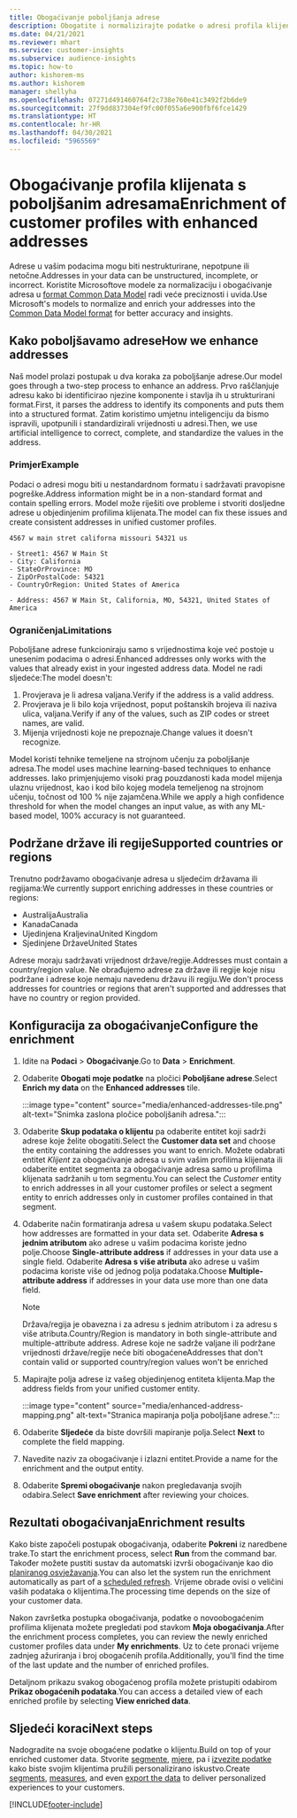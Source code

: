 ```yaml
---
title: Obogaćivanje poboljšanja adrese
description: Obogatite i normalizirajte podatke o adresi profila klijenata pomoću Microsoftovih modela.
ms.date: 04/21/2021
ms.reviewer: mhart
ms.service: customer-insights
ms.subservice: audience-insights
ms.topic: how-to
author: kishorem-ms
ms.author: kishorem
manager: shellyha
ms.openlocfilehash: 07271d491460764f2c738e760e41c3492f2b6de9
ms.sourcegitcommit: 27f9dd837304ef9fc00f055a6e900fbf6fce1429
ms.translationtype: HT
ms.contentlocale: hr-HR
ms.lasthandoff: 04/30/2021
ms.locfileid: "5965569"
---
```

# <a name="enrichment-of-customer-profiles-with-enhanced-addresses"></a><span data-ttu-id="33642-103">Obogaćivanje profila klijenata s poboljšanim adresama</span><span class="sxs-lookup"><span data-stu-id="33642-103">Enrichment of customer profiles with enhanced addresses</span></span>

<span data-ttu-id="33642-104">Adrese u vašim podacima mogu biti nestrukturirane, nepotpune ili netočne.</span><span class="sxs-lookup"><span data-stu-id="33642-104">Addresses in your data can be unstructured, incomplete, or incorrect.</span></span> <span data-ttu-id="33642-105">Koristite Microsoftove modele za normalizaciju i obogaćivanje adresa u [format Common Data Model](/common-data-model/schema/core/applicationcommon/address) radi veće preciznosti i uvida.</span><span class="sxs-lookup"><span data-stu-id="33642-105">Use Microsoft's models to normalize and enrich your addresses into the [Common Data Model format](/common-data-model/schema/core/applicationcommon/address) for better accuracy and insights.</span></span>

## <a name="how-we-enhance-addresses"></a><span data-ttu-id="33642-106">Kako poboljšavamo adrese</span><span class="sxs-lookup"><span data-stu-id="33642-106">How we enhance addresses</span></span>

<span data-ttu-id="33642-107">Naš model prolazi postupak u dva koraka za poboljšanje adrese.</span><span class="sxs-lookup"><span data-stu-id="33642-107">Our model goes through a two-step process to enhance an address.</span></span> <span data-ttu-id="33642-108">Prvo raščlanjuje adresu kako bi identificirao njezine komponente i stavlja ih u strukturirani format.</span><span class="sxs-lookup"><span data-stu-id="33642-108">First, it parses the address to identify its components and puts them into a structured format.</span></span> <span data-ttu-id="33642-109">Zatim koristimo umjetnu inteligenciju da bismo ispravili, upotpunili i standardizirali vrijednosti u adresi.</span><span class="sxs-lookup"><span data-stu-id="33642-109">Then, we use artificial intelligence to correct, complete, and standardize the values in the address.</span></span>

### <a name="example"></a><span data-ttu-id="33642-110">Primjer</span><span class="sxs-lookup"><span data-stu-id="33642-110">Example</span></span>

<span data-ttu-id="33642-111">Podaci o adresi mogu biti u nestandardnom formatu i sadržavati pravopisne pogreške.</span><span class="sxs-lookup"><span data-stu-id="33642-111">Address information might be in a non-standard format and contain spelling errors.</span></span> <span data-ttu-id="33642-112">Model može riješiti ove probleme i stvoriti dosljedne adrese u objedinjenim profilima klijenata.</span><span class="sxs-lookup"><span data-stu-id="33642-112">The model can fix these issues and create consistent addresses in unified customer profiles.</span></span>

```Input
4567 w main stret californa missouri 54321 us
```

```Output
- Street1: 4567 W Main St
- City: California
- StateOrProvince: MO
- ZipOrPostalCode: 54321
- CountryOrRegion: United States of America

- Address: 4567 W Main St, California, MO, 54321, United States of America
```

### <a name="limitations"></a><span data-ttu-id="33642-113">Ograničenja</span><span class="sxs-lookup"><span data-stu-id="33642-113">Limitations</span></span>

<span data-ttu-id="33642-114">Poboljšane adrese funkcioniraju samo s vrijednostima koje već postoje u unesenim podacima o adresi.</span><span class="sxs-lookup"><span data-stu-id="33642-114">Enhanced addresses only works with the values that already exist in your ingested address data.</span></span> <span data-ttu-id="33642-115">Model ne radi sljedeće:</span><span class="sxs-lookup"><span data-stu-id="33642-115">The model doesn't:</span></span> 

1. <span data-ttu-id="33642-116">Provjerava je li adresa valjana.</span><span class="sxs-lookup"><span data-stu-id="33642-116">Verify if the address is a valid address.</span></span>
2. <span data-ttu-id="33642-117">Provjerava je li bilo koja vrijednost, poput poštanskih brojeva ili naziva ulica, valjana.</span><span class="sxs-lookup"><span data-stu-id="33642-117">Verify if any of the values, such as ZIP codes or street names, are valid.</span></span>
3. <span data-ttu-id="33642-118">Mijenja vrijednosti koje ne prepoznaje.</span><span class="sxs-lookup"><span data-stu-id="33642-118">Change values it doesn't recognize.</span></span>

<span data-ttu-id="33642-119">Model koristi tehnike temeljene na strojnom učenju za poboljšanje adresa.</span><span class="sxs-lookup"><span data-stu-id="33642-119">The model uses machine learning-based techniques to enhance addresses.</span></span> <span data-ttu-id="33642-120">Iako primjenjujemo visoki prag pouzdanosti kada model mijenja ulaznu vrijednost, kao i kod bilo kojeg modela temeljenog na strojnom učenju, točnost od 100 % nije zajamčena.</span><span class="sxs-lookup"><span data-stu-id="33642-120">While we apply a high confidence threshold for when the model changes an input value, as with any ML-based model, 100% accuracy is not guaranteed.</span></span>

## <a name="supported-countries-or-regions"></a><span data-ttu-id="33642-121">Podržane države ili regije</span><span class="sxs-lookup"><span data-stu-id="33642-121">Supported countries or regions</span></span>

<span data-ttu-id="33642-122">Trenutno podržavamo obogaćivanje adresa u sljedećim državama ili regijama:</span><span class="sxs-lookup"><span data-stu-id="33642-122">We currently support enriching addresses in these countries or regions:</span></span> 

- <span data-ttu-id="33642-123">Australija</span><span class="sxs-lookup"><span data-stu-id="33642-123">Australia</span></span>
- <span data-ttu-id="33642-124">Kanada</span><span class="sxs-lookup"><span data-stu-id="33642-124">Canada</span></span>
- <span data-ttu-id="33642-125">Ujedinjena Kraljevina</span><span class="sxs-lookup"><span data-stu-id="33642-125">United Kingdom</span></span>
- <span data-ttu-id="33642-126">Sjedinjene Države</span><span class="sxs-lookup"><span data-stu-id="33642-126">United States</span></span>

<span data-ttu-id="33642-127">Adrese moraju sadržavati vrijednost države/regije.</span><span class="sxs-lookup"><span data-stu-id="33642-127">Addresses must contain a country/region value.</span></span> <span data-ttu-id="33642-128">Ne obrađujemo adrese za države ili regije koje nisu podržane i adrese koje nemaju navedenu državu ili regiju.</span><span class="sxs-lookup"><span data-stu-id="33642-128">We don't process addresses for countries or regions that aren't supported and addresses that have no country or region provided.</span></span>

## <a name="configure-the-enrichment"></a><span data-ttu-id="33642-129">Konfiguracija za obogaćivanje</span><span class="sxs-lookup"><span data-stu-id="33642-129">Configure the enrichment</span></span>

1. <span data-ttu-id="33642-130">Idite na **Podaci** > **Obogaćivanje**.</span><span class="sxs-lookup"><span data-stu-id="33642-130">Go to **Data** > **Enrichment**.</span></span>

1. <span data-ttu-id="33642-131">Odaberite **Obogati moje podatke** na pločici **Poboljšane adrese**.</span><span class="sxs-lookup"><span data-stu-id="33642-131">Select **Enrich my data** on the **Enhanced addresses** tile.</span></span>

   :::image type="content" source="media/enhanced-addresses-tile.png" alt-text="Snimka zaslona pločice poboljšanih adresa.":::

1. <span data-ttu-id="33642-133">Odaberite **Skup podataka o klijentu** pa odaberite entitet koji sadrži adrese koje želite obogatiti.</span><span class="sxs-lookup"><span data-stu-id="33642-133">Select the **Customer data set** and choose the entity containing the addresses you want to enrich.</span></span> <span data-ttu-id="33642-134">Možete odabrati entitet *Klijent* za obogaćivanje adresa u svim vašim profilima klijenata ili odaberite entitet segmenta za obogaćivanje adresa samo u profilima klijenata sadržanih u tom segmentu.</span><span class="sxs-lookup"><span data-stu-id="33642-134">You can select the *Customer* entity to enrich addresses in all your customer profiles or select a segment entity to enrich addresses only in customer profiles contained in that segment.</span></span>

1. <span data-ttu-id="33642-135">Odaberite način formatiranja adresa u vašem skupu podataka.</span><span class="sxs-lookup"><span data-stu-id="33642-135">Select how addresses are formatted in your data set.</span></span> <span data-ttu-id="33642-136">Odaberite **Adresa s jednim atributom** ako adrese u vašim podacima koriste jedno polje.</span><span class="sxs-lookup"><span data-stu-id="33642-136">Choose **Single-attribute address** if addresses in your data use a single field.</span></span> <span data-ttu-id="33642-137">Odaberite **Adresa s više atributa** ako adrese u vašim podacima koriste više od jednog polja podataka.</span><span class="sxs-lookup"><span data-stu-id="33642-137">Choose **Multiple-attribute address** if addresses in your data use more than one data field.</span></span>

   > [!NOTE]
   > <span data-ttu-id="33642-138">Država/regija je obavezna i za adresu s jednim atributom i za adresu s više atributa.</span><span class="sxs-lookup"><span data-stu-id="33642-138">Country/Region is mandatory in both single-attribute and multiple-attribute address.</span></span> <span data-ttu-id="33642-139">Adrese koje ne sadrže valjane ili podržane vrijednosti države/regije neće biti obogaćene</span><span class="sxs-lookup"><span data-stu-id="33642-139">Addresses that don't contain valid or supported country/region values won't be enriched</span></span>

1.  <span data-ttu-id="33642-140">Mapirajte polja adrese iz vašeg objedinjenog entiteta klijenta.</span><span class="sxs-lookup"><span data-stu-id="33642-140">Map the address fields from your unified customer entity.</span></span>

    :::image type="content" source="media/enhanced-address-mapping.png" alt-text="Stranica mapiranja polja poboljšane adrese.":::

1. <span data-ttu-id="33642-142">Odaberite **Sljedeće** da biste dovršili mapiranje polja.</span><span class="sxs-lookup"><span data-stu-id="33642-142">Select **Next** to complete the field mapping.</span></span>

1. <span data-ttu-id="33642-143">Navedite naziv za obogaćivanje i izlazni entitet.</span><span class="sxs-lookup"><span data-stu-id="33642-143">Provide a name for the enrichment and the output entity.</span></span>

1. <span data-ttu-id="33642-144">Odaberite **Spremi obogaćivanje** nakon pregledavanja svojih odabira.</span><span class="sxs-lookup"><span data-stu-id="33642-144">Select **Save enrichment** after reviewing your choices.</span></span>

## <a name="enrichment-results"></a><span data-ttu-id="33642-145">Rezultati obogaćivanja</span><span class="sxs-lookup"><span data-stu-id="33642-145">Enrichment results</span></span>

<span data-ttu-id="33642-146">Kako biste započeli postupak obogaćivanja, odaberite **Pokreni** iz naredbene trake.</span><span class="sxs-lookup"><span data-stu-id="33642-146">To start the enrichment process, select **Run** from the command bar.</span></span> <span data-ttu-id="33642-147">Također možete pustiti sustav da automatski izvrši obogaćivanje kao dio [ planiranog osvježavanja](system.md#schedule-tab).</span><span class="sxs-lookup"><span data-stu-id="33642-147">You can also let the system run the enrichment automatically as part of a [scheduled refresh](system.md#schedule-tab).</span></span> <span data-ttu-id="33642-148">Vrijeme obrade ovisi o veličini vaših podataka o klijentima.</span><span class="sxs-lookup"><span data-stu-id="33642-148">The processing time depends on the size of your customer data.</span></span>

<span data-ttu-id="33642-149">Nakon završetka postupka obogaćivanja, podatke o novoobogaćenim profilima klijenata možete pregledati pod stavkom **Moja obogaćivanja**.</span><span class="sxs-lookup"><span data-stu-id="33642-149">After the enrichment process completes, you can review the newly enriched customer profiles data under **My enrichments**.</span></span> <span data-ttu-id="33642-150">Uz to ćete pronaći vrijeme zadnjeg ažuriranja i broj obogaćenih profila.</span><span class="sxs-lookup"><span data-stu-id="33642-150">Additionally, you'll find the time of the last update and the number of enriched profiles.</span></span>

<span data-ttu-id="33642-151">Detaljnom prikazu svakog obogaćenog profila možete pristupiti odabirom **Prikaz obogaćenih podataka**.</span><span class="sxs-lookup"><span data-stu-id="33642-151">You can access a detailed view of each enriched profile by selecting **View enriched data**.</span></span>

## <a name="next-steps"></a><span data-ttu-id="33642-152">Sljedeći koraci</span><span class="sxs-lookup"><span data-stu-id="33642-152">Next steps</span></span>

<span data-ttu-id="33642-153">Nadogradite na svoje obogaćene podatke o klijentu.</span><span class="sxs-lookup"><span data-stu-id="33642-153">Build on top of your enriched customer data.</span></span> <span data-ttu-id="33642-154">Stvorite [segmente](segments.md), [mjere](measures.md), pa i [izvezite podatke](export-destinations.md) kako biste svojim klijentima pružili personalizirano iskustvo.</span><span class="sxs-lookup"><span data-stu-id="33642-154">Create [segments](segments.md), [measures](measures.md), and even [export the data](export-destinations.md) to deliver personalized experiences to your customers.</span></span>

[!INCLUDE[footer-include](../includes/footer-banner.md)]
